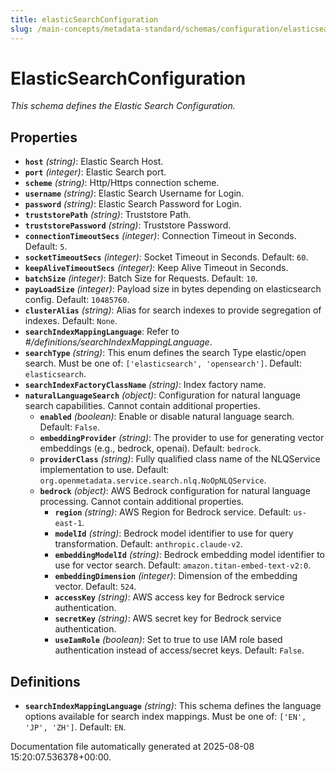 ```yaml
---
title: elasticSearchConfiguration
slug: /main-concepts/metadata-standard/schemas/configuration/elasticsearchconfiguration
---
```


# ElasticSearchConfiguration

*This schema defines the Elastic Search Configuration.*

## Properties

- **`host`** *(string)*: Elastic Search Host.
- **`port`** *(integer)*: Elastic Search port.
- **`scheme`** *(string)*: Http/Https connection scheme.
- **`username`** *(string)*: Elastic Search Username for Login.
- **`password`** *(string)*: Elastic Search Password for Login.
- **`truststorePath`** *(string)*: Truststore Path.
- **`truststorePassword`** *(string)*: Truststore Password.
- **`connectionTimeoutSecs`** *(integer)*: Connection Timeout in Seconds. Default: `5`.
- **`socketTimeoutSecs`** *(integer)*: Socket Timeout in Seconds. Default: `60`.
- **`keepAliveTimeoutSecs`** *(integer)*: Keep Alive Timeout in Seconds.
- **`batchSize`** *(integer)*: Batch Size for Requests. Default: `10`.
- **`payLoadSize`** *(integer)*: Payload size in bytes depending on elasticsearch config. Default: `10485760`.
- **`clusterAlias`** *(string)*: Alias for search indexes to provide segregation of indexes. Default: `None`.
- **`searchIndexMappingLanguage`**: Refer to *#/definitions/searchIndexMappingLanguage*.
- **`searchType`** *(string)*: This enum defines the search Type elastic/open search. Must be one of: `['elasticsearch', 'opensearch']`. Default: `elasticsearch`.
- **`searchIndexFactoryClassName`** *(string)*: Index factory name.
- **`naturalLanguageSearch`** *(object)*: Configuration for natural language search capabilities. Cannot contain additional properties.
  - **`enabled`** *(boolean)*: Enable or disable natural language search. Default: `False`.
  - **`embeddingProvider`** *(string)*: The provider to use for generating vector embeddings (e.g., bedrock, openai). Default: `bedrock`.
  - **`providerClass`** *(string)*: Fully qualified class name of the NLQService implementation to use. Default: `org.openmetadata.service.search.nlq.NoOpNLQService`.
  - **`bedrock`** *(object)*: AWS Bedrock configuration for natural language processing. Cannot contain additional properties.
    - **`region`** *(string)*: AWS Region for Bedrock service. Default: `us-east-1`.
    - **`modelId`** *(string)*: Bedrock model identifier to use for query transformation. Default: `anthropic.claude-v2`.
    - **`embeddingModelId`** *(string)*: Bedrock embedding model identifier to use for vector search. Default: `amazon.titan-embed-text-v2:0`.
    - **`embeddingDimension`** *(integer)*: Dimension of the embedding vector. Default: `524`.
    - **`accessKey`** *(string)*: AWS access key for Bedrock service authentication.
    - **`secretKey`** *(string)*: AWS secret key for Bedrock service authentication.
    - **`useIamRole`** *(boolean)*: Set to true to use IAM role based authentication instead of access/secret keys. Default: `False`.
## Definitions

- **`searchIndexMappingLanguage`** *(string)*: This schema defines the language options available for search index mappings. Must be one of: `['EN', 'JP', 'ZH']`. Default: `EN`.


Documentation file automatically generated at 2025-08-08 15:20:07.536378+00:00.
